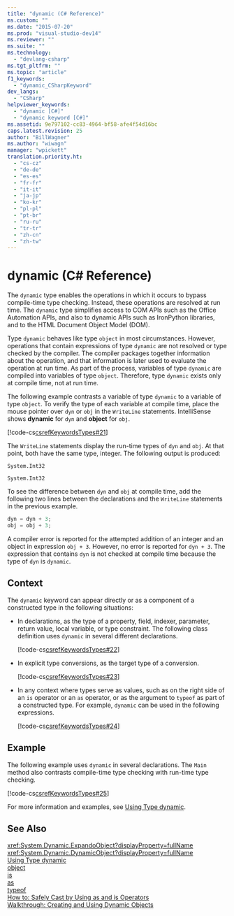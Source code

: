 ```yaml
---
title: "dynamic (C# Reference)"
ms.custom: ""
ms.date: "2015-07-20"
ms.prod: "visual-studio-dev14"
ms.reviewer: ""
ms.suite: ""
ms.technology: 
  - "devlang-csharp"
ms.tgt_pltfrm: ""
ms.topic: "article"
f1_keywords: 
  - "dynamic_CSharpKeyword"
dev_langs: 
  - "CSharp"
helpviewer_keywords: 
  - "dynamic [C#]"
  - "dynamic keyword [C#]"
ms.assetid: 9e797102-cc83-4964-bf58-afe4f54d16bc
caps.latest.revision: 25
author: "BillWagner"
ms.author: "wiwagn"
manager: "wpickett"
translation.priority.ht: 
  - "cs-cz"
  - "de-de"
  - "es-es"
  - "fr-fr"
  - "it-it"
  - "ja-jp"
  - "ko-kr"
  - "pl-pl"
  - "pt-br"
  - "ru-ru"
  - "tr-tr"
  - "zh-cn"
  - "zh-tw"
---
```

# dynamic (C# Reference)
The `dynamic` type enables the operations in which it occurs to bypass compile-time type checking. Instead, these operations are resolved at run time. The `dynamic` type simplifies access to COM APIs such as the Office Automation APIs, and also to dynamic APIs such as IronPython libraries, and to the HTML Document Object Model (DOM).  
  
 Type `dynamic` behaves like type `object` in most circumstances. However, operations that contain expressions of type `dynamic` are not resolved or type checked by the compiler. The compiler packages together information about the operation, and that information is later used to evaluate the operation at run time. As part of the process, variables of type `dynamic` are compiled into variables of type `object`. Therefore, type `dynamic` exists only at compile time, not at run time.  
  
 The following example contrasts a variable of type `dynamic` to a variable of type `object`. To verify the type of each variable at compile time, place the mouse pointer over `dyn` or `obj` in the `WriteLine` statements. IntelliSense shows **dynamic** for `dyn` and **object** for `obj`.  
  
 [!code-cs[csrefKeywordsTypes#21](../../../csharp\language-reference\keywords/codesnippet/CSharp/dynamic_1.cs)]  
  
 The `WriteLine` statements display the run-time types of `dyn` and `obj`. At that point, both have the same type, integer. The following output is produced:  
  
 `System.Int32`  
  
 `System.Int32`  
  
 To see the difference between `dyn` and `obj` at compile time, add the following two lines between the declarations and the `WriteLine` statements in the previous example.  
  
```c#  
dyn = dyn + 3;  
obj = obj + 3;  
```  
  
 A compiler error is reported for the attempted addition of an integer and an object in expression `obj + 3`. However, no error is reported for `dyn + 3`. The expression that contains `dyn` is not checked at compile time because the type of `dyn` is `dynamic`.  
  
## Context  
 The `dynamic` keyword can appear directly or as a component of a constructed type in the following situations:  
  
-   In declarations, as the type of a property, field, indexer, parameter, return value, local variable, or type constraint. The following class definition uses `dynamic` in several different declarations.  
  
     [!code-cs[csrefKeywordsTypes#22](../../../csharp\language-reference\keywords/codesnippet/CSharp/dynamic_2.cs)]  
  
-   In explicit type conversions, as the target type of a conversion.  
  
     [!code-cs[csrefKeywordsTypes#23](../../../csharp\language-reference\keywords/codesnippet/CSharp/dynamic_3.cs)]  
  
-   In any context where types serve as values, such as on the right side of an `is` operator or an `as` operator, or as the argument to `typeof` as part of a constructed type. For example, `dynamic` can be used in the following expressions.  
  
     [!code-cs[csrefKeywordsTypes#24](../../../csharp\language-reference\keywords/codesnippet/CSharp/dynamic_4.cs)]  
  
## Example  
 The following example uses `dynamic` in several declarations. The `Main` method also contrasts compile-time type checking with run-time type checking.  
  
 [!code-cs[csrefKeywordsTypes#25](../../../csharp\language-reference\keywords/codesnippet/CSharp/dynamic_5.cs)]  
  
 For more information and examples, see [Using Type dynamic](../../../csharp\programming-guide\types/using-type-dynamic.md).  
  
## See Also  
 <xref:System.Dynamic.ExpandoObject?displayProperty=fullName>   
 <xref:System.Dynamic.DynamicObject?displayProperty=fullName>   
 [Using Type dynamic](../../../csharp\programming-guide\types/using-type-dynamic.md)   
 [object](../../../csharp\language-reference\keywords/object.md)   
 [is](../../../csharp\language-reference\keywords/is.md)   
 [as](../../../csharp\language-reference\keywords/as.md)   
 [typeof](../../../csharp\language-reference\keywords/typeof.md)   
 [How to: Safely Cast by Using as and is Operators](../../../csharp\programming-guide\types/how-to-safely-cast-by-using-as-and-is-operators.md)   
 [Walkthrough: Creating and Using Dynamic Objects](../../../csharp\programming-guide\types/walkthrough-creating-and-using-dynamic-objects.md)